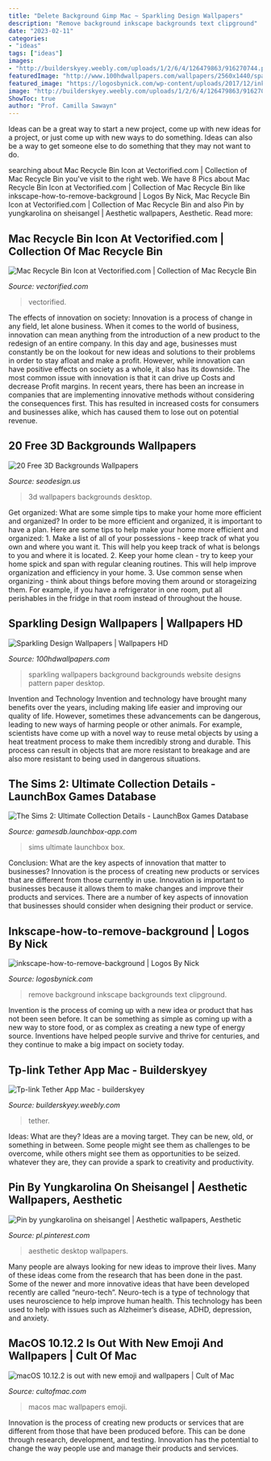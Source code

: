 ```yaml
---
title: "Delete Background Gimp Mac ~ Sparkling Design Wallpapers"
description: "Remove background inkscape backgrounds text clipground"
date: "2023-02-11"
categories:
- "ideas"
tags: ["ideas"]
images:
- "http://builderskyey.weebly.com/uploads/1/2/6/4/126479863/916270744.png"
featuredImage: "http://www.100hdwallpapers.com/wallpapers/2560x1440/sparkling_design-hd_wallpapers.jpg"
featured_image: "https://logosbynick.com/wp-content/uploads/2017/12/inkscape-how-to-remove-background.png"
image: "http://builderskyey.weebly.com/uploads/1/2/6/4/126479863/916270744.png"
ShowToc: true
author: "Prof. Camilla Sawayn"
---
```



Ideas can be a great way to start a new project, come up with new ideas for a project, or just come up with new ways to do something. Ideas can also be a way to get someone else to do something that they may not want to do.

	

		
searching about Mac Recycle Bin Icon at Vectorified.com | Collection of Mac Recycle Bin you've visit to the right web. We have 8 Pics about Mac Recycle Bin Icon at Vectorified.com | Collection of Mac Recycle Bin like inkscape-how-to-remove-background | Logos By Nick, Mac Recycle Bin Icon at Vectorified.com | Collection of Mac Recycle Bin and also Pin by yungkarolina on sheisangel | Aesthetic wallpapers, Aesthetic. Read more:
		
    
## Mac Recycle Bin Icon At Vectorified.com | Collection Of Mac Recycle Bin

<img loading=lazy src="https://vectorified.com/images/mac-recycle-bin-icon-8.png" onerror="this.onerror=null;this.src='https://tse3.mm.bing.net/th?id=OIP.Lg-Sb5XSTM9l87EzFj7-SQHaHY&amp;pid=15.1';" alt="Mac Recycle Bin Icon at Vectorified.com | Collection of Mac Recycle Bin">

_Source: vectorified.com_

>vectorified. 

	

The effects of innovation on society:
Innovation is a process of change in any field, let alone business. When it comes to the world of business, innovation can mean anything from the introduction of a new product to the redesign of an entire company. In this day and age, businesses must constantly be on the lookout for new ideas and solutions to their problems in order to stay afloat and make a profit.
However, while innovation can have positive effects on society as a whole, it also has its downside. The most common issue with innovation is that it can drive up Costs and decrease Profit margins. In recent years, there has been an increase in companies that are implementing innovative methods without considering the consequences first. This has resulted in increased costs for consumers and businesses alike, which has caused them to lose out on potential revenue.

    
## 20 Free 3D Backgrounds Wallpapers

<img loading=lazy src="http://2.bp.blogspot.com/_N_mOB63qPaE/TUQh-EYzvcI/AAAAAAAASNs/yCGmBVLo0xg/s1600/Free-Desktop-3d-Wallpaper.jpg" onerror="this.onerror=null;this.src='https://tse3.mm.bing.net/th?id=OIP.X2U7QEPyh9zcVRAm6HxcUQHaFj&amp;pid=15.1';" alt="20 Free 3D Backgrounds Wallpapers">

_Source: seodesign.us_

>3d wallpapers backgrounds desktop. 

	

Get organized: What are some simple tips to make your home more efficient and organized?
In order to be more efficient and organized, it is important to have a plan. Here are some tips to help make your home more efficient and organized: 1. Make a list of all of your possessions - keep track of what you own and where you want it. This will help you keep track of what is belongs to you and where it is located. 
2. Keep your home clean - try to keep your home spick and span with regular cleaning routines. This will help improve organization and efficiency in your home. 3. Use common sense when organizing - think about things before moving them around or storageizing them. For example, if you have a refrigerator in one room, put all perishables in the fridge in that room instead of throughout the house. 
    
## Sparkling Design Wallpapers | Wallpapers HD

<img loading=lazy src="http://www.100hdwallpapers.com/wallpapers/2560x1440/sparkling_design-hd_wallpapers.jpg" onerror="this.onerror=null;this.src='https://tse3.mm.bing.net/th?id=OIP.agZcLymTghb-QpFECR8_gAHaEK&amp;pid=15.1';" alt="Sparkling Design Wallpapers | Wallpapers HD">

_Source: 100hdwallpapers.com_

>sparkling wallpapers background backgrounds website designs pattern paper desktop. 

	

Invention and Technology
Invention and technology have brought many benefits over the years, including making life easier and improving our quality of life. However, sometimes these advancements can be dangerous, leading to new ways of harming people or other animals. For example, scientists have come up with a novel way to reuse metal objects by using a heat treatment process to make them incredibly strong and durable. This process can result in objects that are more resistant to breakage and are also more resistant to being used in dangerous situations.

    
## The Sims 2: Ultimate Collection Details - LaunchBox Games Database

<img loading=lazy src="https://images.launchbox-app.com/5c164031-6eb4-4475-ac5e-175143154363.png" onerror="this.onerror=null;this.src='https://tse4.mm.bing.net/th?id=OIP.tWBmlpyY5BTFMzG3KNuiyQHaKf&amp;pid=15.1';" alt="The Sims 2: Ultimate Collection Details - LaunchBox Games Database">

_Source: gamesdb.launchbox-app.com_

>sims ultimate launchbox box. 

	

Conclusion: What are the key aspects of innovation that matter to businesses?
Innovation is the process of creating new products or services that are different from those currently in use. Innovation is important to businesses because it allows them to make changes and improve their products and services. There are a number of key aspects of innovation that businesses should consider when designing their product or service.

    
## Inkscape-how-to-remove-background | Logos By Nick

<img loading=lazy src="https://logosbynick.com/wp-content/uploads/2017/12/inkscape-how-to-remove-background.png" onerror="this.onerror=null;this.src='https://tse3.mm.bing.net/th?id=OIP.Xx37g8jSqftmYGDB2IHgbwHaEW&amp;pid=15.1';" alt="inkscape-how-to-remove-background | Logos By Nick">

_Source: logosbynick.com_

>remove background inkscape backgrounds text clipground. 

	

Invention is the process of coming up with a new idea or product that has not been seen before. It can be something as simple as coming up with a new way to store food, or as complex as creating a new type of energy source. Inventions have helped people survive and thrive for centuries, and they continue to make a big impact on society today.

    
## Tp-link Tether App Mac - Builderskyey

<img loading=lazy src="http://builderskyey.weebly.com/uploads/1/2/6/4/126479863/916270744.png" onerror="this.onerror=null;this.src='https://tse1.mm.bing.net/th?id=OIP.WRsjhIQP2vL6h9D4QSEIgAHaNK&amp;pid=15.1';" alt="Tp-link Tether App Mac - builderskyey">

_Source: builderskyey.weebly.com_

>tether. 

	

Ideas: What are they?
Ideas are a moving target. They can be new, old, or something in between. Some people might see them as challenges to be overcome, while others might see them as opportunities to be seized. whatever they are, they can provide a spark to creativity and productivity.

    
## Pin By Yungkarolina On Sheisangel | Aesthetic Wallpapers, Aesthetic

<img loading=lazy src="https://i.pinimg.com/736x/b6/6d/99/b66d999ad5c6288cd4bbb76d0c7f4e95.jpg" onerror="this.onerror=null;this.src='https://tse3.mm.bing.net/th?id=OIP.wgRT5WQb9BavWmkVcNH72AHaD-&amp;pid=15.1';" alt="Pin by yungkarolina on sheisangel | Aesthetic wallpapers, Aesthetic">

_Source: pl.pinterest.com_

>aesthetic desktop wallpapers. 

	

Many people are always looking for new ideas to improve their lives. Many of these ideas come from the research that has been done in the past. Some of the newer and more innovative ideas that have been developed recently are called “neuro-tech”. Neuro-tech is a type of technology that uses neuroscience to help improve human health. This technology has been used to help with issues such as Alzheimer’s disease, ADHD, depression, and anxiety.

    
## MacOS 10.12.2 Is Out With New Emoji And Wallpapers | Cult Of Mac

<img loading=lazy src="http://cdn.cultofmac.com/wp-content/uploads/2016/09/1600x960-1.png" onerror="this.onerror=null;this.src='https://tse3.mm.bing.net/th?id=OIP.83QnS4t0OxT_XwY_geBFawHaEc&amp;pid=15.1';" alt="macOS 10.12.2 is out with new emoji and wallpapers | Cult of Mac">

_Source: cultofmac.com_

>macos mac wallpapers emoji. 

	

Innovation is the process of creating new products or services that are different from those that have been produced before. This can be done through research, development, and testing. Innovation has the potential to change the way people use and manage their products and services.

